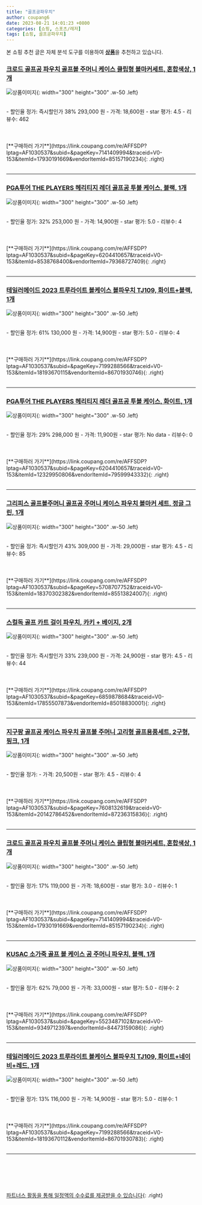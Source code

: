 ```yaml
---
title: "골프공파우치"
author: coupang6
date: 2023-08-21 14:01:23 +0800
categories: [쇼핑, 스포츠/레저]
tags: [쇼핑, 골프공파우치]
---
```


본 쇼핑 추천 글은 자체 분석 도구를 이용하여 [**상품**](https://link.coupang.com/a/bao1ui)을 추천하고 있습니다.

### [크로드 골프공 파우치 골프볼 주머니 케이스 클립형 볼마커세트, 혼합색상, 1개](https://link.coupang.com/re/AFFSDP?lptag=AF1030537&subid=&pageKey=7141409994&traceid=V0-153&itemId=17930191669&vendorItemId=85157190234)

![상품이미지](https://thumbnail6.coupangcdn.com/thumbnails/remote/230x230ex/image/vendor_inventory/92dd/f00c6398c8831e6c301a897a733152c3db56b56d2b64f3224bb6746fc299.jpg){: width="300" height="300" .w-50 .left}


<br>
- 할인율 정가: 즉시할인가 38%  293,000   원
- 가격: 18,600원
- star 평가: 4.5
- 리뷰수: 462
<br>
<br>
<br>
<br>
[**구매하러 가기**](https://link.coupang.com/re/AFFSDP?lptag=AF1030537&subid=&pageKey=7141409994&traceid=V0-153&itemId=17930191669&vendorItemId=85157190234){: .right}
<br>
<br>

---

### [PGA투어 THE PLAYERS 헤리티지 레더 골프공 투볼 케이스, 블랙, 1개](https://link.coupang.com/re/AFFSDP?lptag=AF1030537&subid=&pageKey=6204410657&traceid=V0-153&itemId=8538768400&vendorItemId=79368727409)

![상품이미지](https://thumbnail6.coupangcdn.com/thumbnails/remote/230x230ex/image/retail/images/2021/11/12/14/4/d77e4e84-c937-44d8-a47c-e63912d1fc51.jpg){: width="300" height="300" .w-50 .left}


<br>
- 할인율 정가: 32%  253,000   원
- 가격: 14,900원
- star 평가: 5.0
- 리뷰수: 4
<br>
<br>
<br>
<br>
[**구매하러 가기**](https://link.coupang.com/re/AFFSDP?lptag=AF1030537&subid=&pageKey=6204410657&traceid=V0-153&itemId=8538768400&vendorItemId=79368727409){: .right}
<br>
<br>

---

### [테일러메이드 2023 트루라이트 볼케이스 볼파우치 TJ109, 화이트+블랙, 1개](https://link.coupang.com/re/AFFSDP?lptag=AF1030537&subid=&pageKey=7199288566&traceid=V0-153&itemId=18193670115&vendorItemId=86701930746)

![상품이미지](https://thumbnail9.coupangcdn.com/thumbnails/remote/230x230ex/image/vendor_inventory/365c/78f12bde8c209fcebba980d4471b0450059be258a280d820c30b0b8f4bbd.jpg){: width="300" height="300" .w-50 .left}


<br>
- 할인율 정가: 61%  130,000   원
- 가격: 14,900원
- star 평가: 5.0
- 리뷰수: 4
<br>
<br>
<br>
<br>
[**구매하러 가기**](https://link.coupang.com/re/AFFSDP?lptag=AF1030537&subid=&pageKey=7199288566&traceid=V0-153&itemId=18193670115&vendorItemId=86701930746){: .right}
<br>
<br>

---

### [PGA투어 THE PLAYERS 헤리티지 레더 골프공 투볼 케이스, 화이트, 1개](https://link.coupang.com/re/AFFSDP?lptag=AF1030537&subid=&pageKey=6204410657&traceid=V0-153&itemId=12329950806&vendorItemId=79599943332)

![상품이미지](https://thumbnail9.coupangcdn.com/thumbnails/remote/230x230ex/image/retail/images/2021/11/26/17/6/4b4b3707-f6f0-416b-945e-0e2295f82493.jpg){: width="300" height="300" .w-50 .left}


<br>
- 할인율 정가: 29%  298,000   원
- 가격: 11,900원
- star 평가: No data
- 리뷰수: 0
<br>
<br>
<br>
<br>
[**구매하러 가기**](https://link.coupang.com/re/AFFSDP?lptag=AF1030537&subid=&pageKey=6204410657&traceid=V0-153&itemId=12329950806&vendorItemId=79599943332){: .right}
<br>
<br>

---

### [그리피스 골프볼주머니 골프공 주머니 케이스 파우치 볼마커 세트, 정글 그린, 1개](https://link.coupang.com/re/AFFSDP?lptag=AF1030537&subid=&pageKey=5708707752&traceid=V0-153&itemId=18370302382&vendorItemId=85513824007)

![상품이미지](https://thumbnail6.coupangcdn.com/thumbnails/remote/230x230ex/image/vendor_inventory/7b53/f69dcafc0f21368e289138d694b7dfdaf7ec0539233d2acae16222cff5b3.jpg){: width="300" height="300" .w-50 .left}


<br>
- 할인율 정가: 즉시할인가 43%  309,000   원
- 가격: 29,000원
- star 평가: 4.5
- 리뷰수: 85
<br>
<br>
<br>
<br>
[**구매하러 가기**](https://link.coupang.com/re/AFFSDP?lptag=AF1030537&subid=&pageKey=5708707752&traceid=V0-153&itemId=18370302382&vendorItemId=85513824007){: .right}
<br>
<br>

---

### [스컬독 골프 카트 걸이 파우치, 카키 + 베이지, 2개](https://link.coupang.com/re/AFFSDP?lptag=AF1030537&subid=&pageKey=6859878684&traceid=V0-153&itemId=17855507873&vendorItemId=85018830001)

![상품이미지](https://thumbnail10.coupangcdn.com/thumbnails/remote/230x230ex/image/vendor_inventory/924f/f676d1c5f58eaf985adae305ed80e05f3fdae5e61f564cbd50278beb9627.jpg){: width="300" height="300" .w-50 .left}


<br>
- 할인율 정가: 즉시할인가 33%  239,000   원
- 가격: 24,900원
- star 평가: 4.5
- 리뷰수: 44
<br>
<br>
<br>
<br>
[**구매하러 가기**](https://link.coupang.com/re/AFFSDP?lptag=AF1030537&subid=&pageKey=6859878684&traceid=V0-153&itemId=17855507873&vendorItemId=85018830001){: .right}
<br>
<br>

---

### [지구팡 골프공 케이스 파우치 골프볼 주머니 고리형 골프용품세트, 2구형, 핑크, 1개](https://link.coupang.com/re/AFFSDP?lptag=AF1030537&subid=&pageKey=7608132619&traceid=V0-153&itemId=20142786452&vendorItemId=87236315836)

![상품이미지](https://thumbnail6.coupangcdn.com/thumbnails/remote/230x230ex/image/vendor_inventory/7224/f4b11c7a8a3407ce06b78eea205f978de23c1e289cd0a4f7d0a27290e865.jpg){: width="300" height="300" .w-50 .left}


<br>
- 할인율 정가: 
- 가격: 20,500원
- star 평가: 4.5
- 리뷰수: 4
<br>
<br>
<br>
<br>
[**구매하러 가기**](https://link.coupang.com/re/AFFSDP?lptag=AF1030537&subid=&pageKey=7608132619&traceid=V0-153&itemId=20142786452&vendorItemId=87236315836){: .right}
<br>
<br>

---

### [크로드 골프공 파우치 골프볼 주머니 케이스 클립형 볼마커세트, 혼합색상, 1개](https://link.coupang.com/re/AFFSDP?lptag=AF1030537&subid=&pageKey=7141409994&traceid=V0-153&itemId=17930191669&vendorItemId=85157190234)

![상품이미지](https://thumbnail6.coupangcdn.com/thumbnails/remote/230x230ex/image/vendor_inventory/92dd/f00c6398c8831e6c301a897a733152c3db56b56d2b64f3224bb6746fc299.jpg){: width="300" height="300" .w-50 .left}


<br>
- 할인율 정가: 17%  119,000   원
- 가격: 18,600원
- star 평가: 3.0
- 리뷰수: 1
<br>
<br>
<br>
<br>
[**구매하러 가기**](https://link.coupang.com/re/AFFSDP?lptag=AF1030537&subid=&pageKey=7141409994&traceid=V0-153&itemId=17930191669&vendorItemId=85157190234){: .right}
<br>
<br>

---

### [KUSAC 소가죽 골프 볼 케이스 공 주머니 파우치, 블랙, 1개](https://link.coupang.com/re/AFFSDP?lptag=AF1030537&subid=&pageKey=5523487102&traceid=V0-153&itemId=9349712397&vendorItemId=84473159086)

![상품이미지](https://thumbnail6.coupangcdn.com/thumbnails/remote/230x230ex/image/vendor_inventory/93a6/0b8df09d1457bd26a3ef8b191e226cf85bcb97c0ab4bad5b81933603476f.jpg){: width="300" height="300" .w-50 .left}


<br>
- 할인율 정가: 62%  79,000   원
- 가격: 33,000원
- star 평가: 5.0
- 리뷰수: 2
<br>
<br>
<br>
<br>
[**구매하러 가기**](https://link.coupang.com/re/AFFSDP?lptag=AF1030537&subid=&pageKey=5523487102&traceid=V0-153&itemId=9349712397&vendorItemId=84473159086){: .right}
<br>
<br>

---

### [테일러메이드 2023 트루라이트 볼케이스 볼파우치 TJ109, 화이트+네이비+레드, 1개](https://link.coupang.com/re/AFFSDP?lptag=AF1030537&subid=&pageKey=7199288566&traceid=V0-153&itemId=18193670112&vendorItemId=86701930783)

![상품이미지](https://thumbnail10.coupangcdn.com/thumbnails/remote/230x230ex/image/vendor_inventory/ce21/554c95d62642f021205276076166cee277a82e9e021c4448cfbee54abd25.jpg){: width="300" height="300" .w-50 .left}


<br>
- 할인율 정가: 13%  116,000   원
- 가격: 14,900원
- star 평가: 5.0
- 리뷰수: 1
<br>
<br>
<br>
<br>
[**구매하러 가기**](https://link.coupang.com/re/AFFSDP?lptag=AF1030537&subid=&pageKey=7199288566&traceid=V0-153&itemId=18193670112&vendorItemId=86701930783){: .right}
<br>
<br>

---
<br><br><br><br><br> [파트너스 활동을 통해 일정액의 수수료를 제공받을 수 있습니다](https://link.coupang.com/a/bao1ui){: .right}